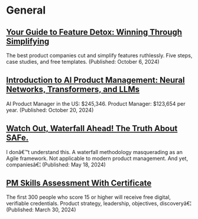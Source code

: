 ﻿# General

## [Your Guide to Feature Detox: Winning Through Simplifying](https://www.productcompass.pm/p/your-guide-to-feature-detox-simplify)
The best product companies cut and simplify features ruthlessly. Five steps, case studies, and free templates. (Published: October 6, 2024)

## [Introduction to AI Product Management: Neural Networks, Transformers, and LLMs](https://www.productcompass.pm/p/introduction-to-ai-product-management)
AI Product Manager in the US: $245,346. Product Manager: $123,654 per year. (Published: October 20, 2024)

## [Watch Out, Waterfall Ahead! The Truth About SAFe.](https://www.productcompass.pm/p/safe-agile-framework-waterfall)
I donâ€™t understand this. A waterfall methodology masquerading as an Agile framework. Not applicable to modern product management. And yet, companiesâ€¦ (Published: May 18, 2024)

## [PM Skills Assessment With Certificate](https://www.productcompass.pm/p/product-management-skills-assessment)
The first 300 people who score 15 or higher will receive free digital, verifiable credentials. Product strategy, leadership, objectives, discoveryâ€¦ (Published: March 30, 2024)


